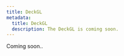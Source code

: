 ```yaml
---
title: DeckGL
metadata:
  title: DeckGL
  description: The DeckGL is coming soon.
---
```


Coming soon..